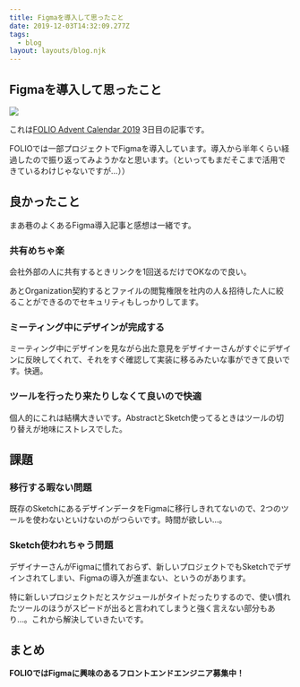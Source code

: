 ```yaml
---
title: Figmaを導入して思ったこと
date: 2019-12-03T14:32:09.277Z
tags:
  - blog
layout: layouts/blog.njk
---
```


## Figmaを導入して思ったこと

![](https://cdn-images-1.medium.com/max/800/1*M-Hwmsyssw1CNffx-Jcg_g.png)

これは[FOLIO Advent Calendar 2019](https://qiita.com/advent-calendar/2019/folio-sec) 3日目の記事です。

FOLIOでは一部プロジェクトでFigmaを導入しています。導入から半年くらい経過したので振り返ってみようかなと思います。（といってもまだそこまで活用できているわけじゃないですが…））

## 良かったこと

まあ巷のよくあるFigma導入記事と感想は一緒です。

### 共有めちゃ楽

会社外部の人に共有するときリンクを1回送るだけでOKなので良い。

あとOrganization契約するとファイルの閲覧権限を社内の人＆招待した人に絞ることができるのでセキュリティもしっかりしてます。

### ミーティング中にデザインが完成する

ミーティング中にデザインを見ながら出た意見をデザイナーさんがすぐにデザインに反映してくれて、それをすぐ確認して実装に移るみたいな事ができて良いです。快適。

### ツールを行ったり来たりしなくて良いので快適

個人的にこれは結構大きいです。AbstractとSketch使ってるときはツールの切り替えが地味にストレスでした。

## 課題

### 移行する暇ない問題

既存のSketchにあるデザインデータをFigmaに移行しきれてないので、2つのツールを使わないといけないのがつらいです。時間が欲しい…。

### Sketch使われちゃう問題

デザイナーさんがFigmaに慣れておらず、新しいプロジェクトでもSketchでデザインされてしまい、Figmaの導入が進まない、というのがあります。

特に新しいプロジェクトだとスケジュールがタイトだったりするので、使い慣れたツールのほうがスピードが出ると言われてしまうと強く言えない部分もあり…。これから解決していきたいです。

## まとめ

**FOLIOではFigmaに興味のあるフロントエンドエンジニア募集中！**